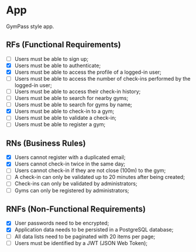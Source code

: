 # App
GymPass style app.

## RFs (Functional Requirements)

- [ ] Users must be able to sign up;
- [x] Users must be able to authenticate;
- [x] Users must be able to access the profile of a logged-in user;
- [ ] Users must be able to access the number of check-ins performed by the logged-in user;
- [ ] Users must be able to access their check-in history;
- [ ] Users must be able to search for nearby gyms;
- [ ] Users must be able to search for gyms by name;
- [x] Users must be able to check-in to a gym;
- [ ] Users must be able to validate a check-in;
- [ ] Users must be able to register a gym;

## RNs (Business Rules)

- [x] Users cannot register with a duplicated email;
- [x] Users cannot check-in twice in the same day;
- [ ] Users cannot check-in if they are not close (100m) to the gym;
- [ ] A check-in can only be validated up to 20 minutes after being created;
- [ ] Check-ins can only be validated by administrators;
- [ ] Gyms can only be registered by administrators;

## RNFs (Non-Functional Requirements)

- [x] User passwords need to be encrypted;
- [x] Application data needs to be persisted in a PostgreSQL database;
- [ ] All data lists need to be paginated with 20 items per page;
- [ ] Users must be identified by a JWT (JSON Web Token);